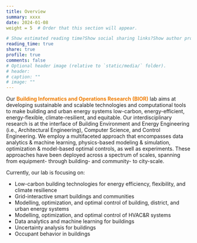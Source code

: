 ```yaml
---
title: Overview
summary: xxxx
date: 2024-01-08
weight = 5  # Order that this section will appear.

# Show estimated reading time?Show social sharing links?Show author profile?Show comments?
reading_time: true
share: true  
profile: true
comments: false
# Optional header image (relative to `static/media/` folder).
# header:  
# caption: ""  
# image: "" 
---
```

Our <span style="color:#EF7C00">**Building Informatics and Operations Research (BIOR)**</span> lab aims at developing sustainable and scalable technologies and computational tools to make building and urban energy systems low-carbon, energy-efficient, energy-flexible, climate-resilient, and equitable. Our interdisciplinary research is at the interface of Building Environment and Energy Engineering (i.e., Architectural Engineering), Computer Science, and Control Engineering. We employ a multifaceted approach that encompasses data analytics & machine learning, physics-based modeling & simulation, optimization & model-based optimal controls, as well as experiments. These approaches have been deployed across a spectrum of scales, spanning from equipment- through building- and community- to city-scale.

Currently, our lab is focusing on:
- Low-carbon building technologies for energy efficiency, flexibility, and climate resilience
- Grid-interactive smart buildings and communities
- Modelling, optimization, and optimal control of building, district, and urban energy systems
- Modelling, optimization, and optimal control of HVAC&R systems
- Data analytics and machine learning for buildings
- Uncertainty analysis for buildings
- Occupant behavior in buildings
